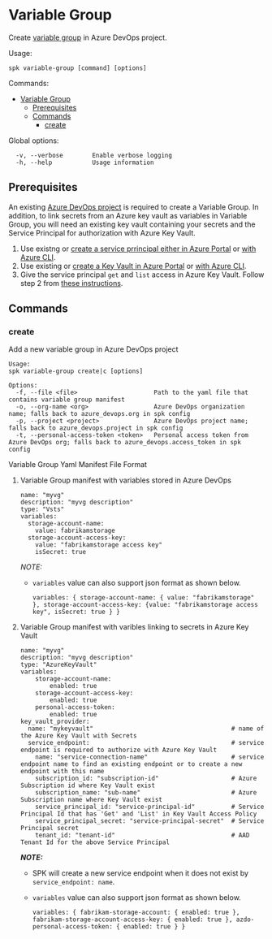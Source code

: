 # Variable Group

Create
[variable group](https://docs.microsoft.com/en-us/azure/devops/pipelines/library/variable-groups)
in Azure DevOps project.

Usage:

```
spk variable-group [command] [options]
```

Commands:

- [Variable Group](#variable-group)
  - [Prerequisites](#prerequisites)
  - [Commands](#commands)
    - [create](#create)

Global options:

```
  -v, --verbose        Enable verbose logging
  -h, --help           Usage information
```

## Prerequisites

An existing
[Azure DevOps project](https://azure.microsoft.com/en-us/services/devops/) is
required to create a Variable Group. In addition, to link secrets from an Azure
key vault as variables in Variable Group, you will need an existing key vault
containing your secrets and the Service Principal for authorization with Azure
Key Vault.

1. Use existng or
   [create a service prrincipal either in Azure Portal](https://docs.microsoft.com/en-us/azure/active-directory/develop/howto-create-service-principal-portal)
   or
   [with Azure CLI](https://docs.microsoft.com/en-us/cli/azure/create-an-azure-service-principal-azure-cli?view=azure-cli-latest).
2. Use existing or
   [create a Key Vault in Azure Portal](https://docs.microsoft.com/en-us/azure/key-vault/quick-create-portal)
   or
   [with Azure CLI](https://docs.microsoft.com/en-us/azure/key-vault/quick-create-cli).
3. Give the service principal `get` and `list` access in Azure Key Vault. Follow
   step 2 from
   [these instructions](https://docs.microsoft.com/en-us/azure/devops/pipelines/library/variable-groups?view=azure-devops&tabs=yaml#link-secrets-from-an-azure-key-vault).

## Commands

### create

Add a new variable group in Azure DevOps project

```
Usage:
spk variable-group create|c [options]

Options:
  -f, --file <file>                     Path to the yaml file that contains variable group manifest
  -o, --org-name <org>                  Azure DevOps organization name; falls back to azure_devops.org in spk config
  -p, --project <project>               Azure DevOps project name; falls back to azure_devops.project in spk config
  -t, --personal-access-token <token>   Personal access token from Azure DevOps org; falls back to azure_devops.access_token in spk config
```

Variable Group Yaml Manifest File Format

1. Variable Group manifest with variables stored in Azure DevOps

   ```
   name: "myvg"
   description: "myvg description"
   type: "Vsts"
   variables:
     storage-account-name:
       value: fabrikamstorage
     storage-account-access-key:
       value: "fabrikamstorage access key"
       isSecret: true
   ```

   _*NOTE:*_

   - `variables` value can also support json format as shown below.
     ```
     variables: { storage-account-name: { value: "fabrikamstorage" }, storage-account-access-key: {value: "fabrikamstorage access key", isSecret: true } }
     ```

2. Variable Group manifest with varibles linking to secrets in Azure Key Vault

   ```
   name: "myvg"
   description: "myvg description"
   type: "AzureKeyVault"
   variables:
       storage-account-name:
           enabled: true
       storage-account-access-key:
           enabled: true
       personal-access-token:
           enabled: true
   key_vault_provider:
     name: "mykeyvault"                                      # name of the Azure Key Vault with Secrets
     service_endpoint:                                       # service endpoint is required to authorize with Azure Key Vault
       name: "service-connection-name"                       # service endpoint name to find an existing endpoint or to create a new endpoint with this name
       subscription_id: "subscription-id"                    # Azure Subscription id where Key Vault exist
       subscription_name: "sub-name"                         # Azure Subscription name where Key Vault exist
       service_principal_id: "service-principal-id"          # Service Principal Id that has 'Get' and 'List' in Key Vault Access Policy
       service_principal_secret: "service-principal-secret"  # Service Principal secret
       tenant_id: "tenant-id"                                # AAD Tenant Id for the above Service Principal

   ```

   **_NOTE:_**

   - SPK will create a new service endpoint when it does not exist by
     `service_endpoint: name`.

   - `variables` value can also support json format as shown below.
     ```
     variables: { fabrikam-storage-account: { enabled: true }, fabrikam-storage-account-access-key: { enabled: true }, azdo-personal-access-token: { enabled: true } }
     ```
